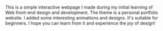 This is a simple interactive webpage I made during my initial learning of Web front-end design and development. The theme is a personal portfolio website. I added some interesting animations and designs. It's suitable for beginners. I hope you can learn from it and experience the joy of design!
